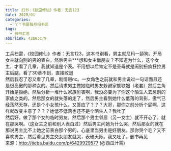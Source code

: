 ```yaml
---
title: 扫书：《校园修仙》作者：无言123
date: 2020/01
categories:
  - 丫丫书屋每月扫书区
tags:
  - 扫书汇总
abbrlink: 42b83c79
---
```



工兵扫雷，《校园修仙》作者：无言123，这本书别看，男主就尼玛一舔狗。开局女主就向别的男的表白，然后男主***想和女主做朋友？不知道为什么，这个女主，才看了几章，我就知道是个表。不用想以后肯定不是圣母就是闹别扭疯狂拉男主后腿。看了30章不到，直接败退  
然后我忍了忍又看了几章，剧情贼nc。一女角色之前就和男主说过一句话而且还是很高傲的那种女的。然后请求男主做她临时男友躲避家族联姻（老套）然后主角开始是拒绝，然后分析一堆什么家族厉害啊，我没必要为了你这个陌生人去惹别的家族之类的。然后那女的就失落的走了，然后男主看到她什么低落的背影，傲气已经荡然无存，还是个小女孩什么。又答应了？？？大哥，那你之前分析个屁啊，这样就改变主意了？？？她低不低落也还不是个陌生人？我吐了  
然后好，做了那个女的临时男友，然后那个男主邻居（另一女主）就不开心了，就在那哭啊。（这女主之前和别人表白过）然后男主问她为什么哭，然后那女的就在那说男主比不上她之前表白那个男的，心底里当男主是好朋友。那你哭个毛？又不喜欢男主，然后看见男主交女朋友就哭，表破天际。我又吐了。删书再见  
来源：http://tieba.baidu.com/p/6429929577  (@西瓜汁需)  
